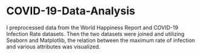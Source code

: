 # COVID-19-Data-Analysis
I preprocessed data from the World Happiness Report and COVID-19 Infection Rate datasets.
Then the two datasets were joined and utilizing Seaborn and Matplotlib, the relation between the maximum rate of infection and various attributes was visualized.
